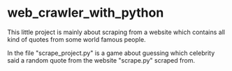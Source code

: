 # web_crawler_with_python
This little project is mainly about scraping from a website which contains all kind of quotes from some world famous people.

In the file "scrape_project.py" is a game about guessing which celebrity said a random quote from the website "scrape.py" scraped from.
